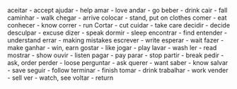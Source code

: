 aceitar - accept
ajudar - help
amar - love
andar - go
beber - drink
cair - fall
caminhar - walk
chegar - arrive
colocar - stand, put on clothes
comer - eat
conhecer - know
correr - run
Cortar - cut
cuidar - take care
decidir - decide
desculpar - excuse
dizer - speak
dormir - sleep
encontrar - find
entender - understand
errar - making mistakes
escrever - write
esperar - wait
fazer - make
ganhar - win, earn
gostar - like
jogar - play
lavar - wash
ler - read
mostrar - show
ouvir - listen
pagar - pay
parar - stop
partir - break
pedir - ask, order
perder - loose
perguntar - ask
querer - want
saber - know
salvar - save
seguir - follow
terminar - finish
tomar - drink
trabalhar - work
vender - sell
ver - watch, see
voltar - return
